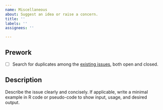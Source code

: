 ```yaml
---
name: Miscellaneous
about: Suggest an idea or raise a concern.
title: ''
labels: ''
assignees: ''

---
```


## Prework

- [ ] Search for duplicates among the [existing issues](https://github.com/mlr-org/mlr/issues), both open and closed.

## Description

Describe the issue clearly and concisely. If applicable, write a minimal example in R code or pseudo-code to show input, usage, and desired output.
